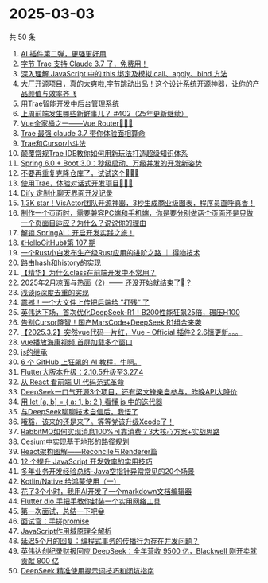 # 2025-03-03

共 50 条

<!-- BEGIN JUEJIN -->
<!-- 最后更新时间 2025-03-03 00:12:57 +0800 -->
1. [AI 插件第二弹，更强更好用](https://juejin.cn/post/7476030597166202890)
1. [字节 Trae 支持 Claude 3.7 了，免费用！](https://juejin.cn/post/7476018550009184275)
1. [深入理解 JavaScript 中的 this 绑定及模拟 call、apply、bind 方法](https://juejin.cn/post/7476389305881346086)
1. [大厂开源项目，真的太爽啦,字节跳动出品！这个设计系统开源神器，让你的产品颜值与效率齐飞](https://juejin.cn/post/7476435531514150963)
1. [用Trae智能开发中后台管理系统](https://juejin.cn/post/7476284371759317019)
1. [上周前端发生哪些新鲜事儿？ #402（25年更新继续）](https://juejin.cn/post/7476013178137952291)
1. [Vue全家桶之一——Vue Router🧑🏻‍💻](https://juejin.cn/post/7476297924152426532)
1. [Trae 最强 claude 3.7 带你体验面相算命](https://juejin.cn/post/7476053262391869455)
1. [Trae和Cursor小斗法](https://juejin.cn/post/7475960553028009999)
1. [ 颠覆常规Trae IDE教你如何用新玩法打造超级知识体系](https://juejin.cn/post/7476053262392295439)
1. [Spring 6.0 + Boot 3.0：秒级启动、万级并发的开发新姿势](https://juejin.cn/post/7476389305881296934)
1. [不要再重复克隆仓库了，试试这个🚀🚀🚀](https://juejin.cn/post/7476296801664221195)
1. [使用Trae，体验对话式开发项目🧑🏻‍💻](https://juejin.cn/post/7476492363017142281)
1. [Dify 定制化聊天界面开发记录](https://juejin.cn/post/7475911632335323176)
1. [1.3K star！VisActor团队开源神器，3秒生成商业级图表，程序员直呼真香！](https://juejin.cn/post/7476295800785993728)
1. [ 制作一个页面时，需要兼容PC端和手机端，你是要分别做两个页面还是只做一个页面自适应？为什么？说说你的理由](https://juejin.cn/post/7476010111887949861)
1. [解锁 SpringAI：开启开发实践之旅！](https://juejin.cn/post/7476406317759512591)
1. [《HelloGitHub》第 107 期](https://juejin.cn/post/7476031198117494811)
1. [一个Rust小白发布生产级Rust应用的进阶之路 ｜ 得物技术](https://juejin.cn/post/7475693874511872063)
1. [路由hash和history的实现](https://juejin.cn/post/7475873333486485558)
1. [【精华】为什么class在前端开发中不常用？](https://juejin.cn/post/7476296801664204811)
1. [2025年2月凉面与热面（2）—— 还没开始就结束了🤡？](https://juejin.cn/post/7476294637310590987)
1. [浅谈js深度去重的实现](https://juejin.cn/post/7476018550008889363)
1. [震撼！一个大文件上传把后端给 ”打残“ 了](https://juejin.cn/post/7475978280839954468)
1. [英伟达下场，首次优化DeepSeek-R1！B200性能狂飙25倍，碾压H100](https://juejin.cn/post/7475932971821662227)
1. [告别Cursor降智！国产MarsCode+DeepSeek R1组合来袭](https://juejin.cn/post/7476264620807995426)
1. [【2025.3.2】突然vue代码一片红，Vue - Official 插件2.2.6慎更新。。。](https://juejin.cn/post/7476650524164669467)
1. [vue播放海康视频.首屏加载多个窗口](https://juejin.cn/post/7476169352586674186)
1. [js的继承](https://juejin.cn/post/7476038734438924329)
1. [6 个 GitHub 上狂飙的 AI 教程，牛啊。](https://juejin.cn/post/7476352294083887114)
1. [Flutter大版本升级：2.10.5升级至3.27.4](https://juejin.cn/post/7476117595462320139)
1. [从 React 看前端 UI 代码范式革命](https://juejin.cn/post/7476083307937513472)
1. [DeepSeek一口气开源3个项目，还有梁文锋亲自参与，昨晚API大降价](https://juejin.cn/post/7475709298565333011)
1. [用 let [a, b] = { a: 1, b: 2 } 看懂 js 中的迭代器](https://juejin.cn/post/7476394641765187635)
1. [与DeepSeek聊聊技术自信后，我悟了](https://juejin.cn/post/7476342378925948969)
1. [哦豁，该来的还是来了。等等党该升级Xcode了！](https://juejin.cn/post/7476270025129787403)
1. [RabbitMQ如何实现消息100%可靠消费？3大核心方案+实战思路](https://juejin.cn/post/7475896708417765412)
1. [Cesium中实现基于地形的路径规划](https://juejin.cn/post/7476122953714892841)
1. [React架构图解——Reconcile与Renderer篇](https://juejin.cn/post/7476324218143424522)
1. [12 个提升 JavaScript 开发效率的实用技巧](https://juejin.cn/post/7475978280841510948)
1. [多年业务开发经验总结-Java空指针异常常见的20个场景](https://juejin.cn/post/7475929962172694538)
1. [Kotlin/Native 给鸿蒙使用（一）](https://juejin.cn/post/7475719627608965147)
1. [花了3个小时，我用AI开发了一个markdown文档编辑器](https://juejin.cn/post/7476081908172406825)
1. [Flutter dio 手把手教你封装一个实用网络工具](https://juejin.cn/post/7475651131449819136)
1. [第一次面试，总结一下吧😀](https://juejin.cn/post/7476410894354464822)
1. [面试官：手搓promise](https://juejin.cn/post/7476142699994939407)
1. [JavaScript作用域原理全解析](https://juejin.cn/post/7475994574529052711)
1. [延迟5个月的回复：编程式事务的传播行为存在并发问题？](https://juejin.cn/post/7475923996790702130)
1. [英伟达创纪录财报回应 DeepSeek：全年营收 9500 亿，Blackwell 刚开卖就贡献 800 亿](https://juejin.cn/post/7475914435200450579)
1. [DeepSeek 精准使用提示词技巧和闭坑指南](https://juejin.cn/post/7476497261574340623)
<!-- END JUEJIN -->
